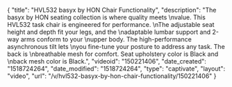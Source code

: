{
    "title": "HVL532 basyx by HON Chair Functionality",
    "description": "The basyx by HON seating collection is where quality meets \nvalue. This HVL532 task chair is engineered for performance. \nThe adjustable seat height and depth fit your legs, and the \nadaptable lumbar support and 2-way arms conform to your \nupper body. The high-performance asynchronous tilt lets \nyou fine-tune your posture to address any task. The back is \nbreathable mesh for comfort. Seat upholstery color is Black and \nback mesh color is Black.",
    "videoid": "150221406",
    "date_created": "1518724264",
    "date_modified": "1518724264",
    "type": "captivate",
    "layout": "video",
    "url": "\/v\/hvl532-basyx-by-hon-chair-functionality\/150221406"
}